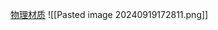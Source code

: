 [物理材质](file:///D:/Obsidian%20Unity/Unity/Unity%E5%9B%9B%E9%83%A8%E6%9B%B2/Assets/Scripts/Unity%C2%B7%E6%A0%B8%E5%BF%83/2D%E7%9B%B8%E5%85%B3/2D%E7%89%A9%E7%90%86%E7%B3%BB%E7%BB%9F/Lesson17_%E7%89%A9%E7%90%86%E6%9D%90%E8%B4%A8.cs)
![[Pasted image 20240919172811.png]]